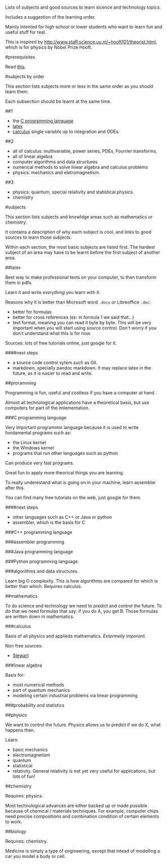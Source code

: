 Lists of subjects and good sources to learn sicence and technology topics.

Includes a suggestion of the learning order.

Mainly intented for high school or lower students who want to learn fun and useful stuff for real.

This is inspired by <http://www.staff.science.uu.nl/~hooft101/theorist.html>, which is for physics by Nobel Prize Hooft.

#prerequisites

Read [this](https://github.com/cirosantilli/text/blob/1.0/src/how-to-learn.md).

#subjects by order

This section lists subjects more or less in the same order as you should learn them.

Each subsection should be learnt at the same time.

##1

- the [C programming language](#c-programming-language)
- [latex](#latex)
- [calculus](#calculus) single variable up to integration and ODEs.

##2

- all of calculus: multivariable, power series, PDEs, Fourrier transforms,
- all of linear algebra
- computer algorithms and data structures
- numerical methods to solve linear algebra and calculus problems
- physics: mechanics and eletromagnetism.

##3

- physics: quantum, special relativity and statistical physics.
- chemistry

#subjects

This section lists subjects and knowldge areas such as mathematics or chemistry.

It contains a description of why each subject is cool,
and links to good sources to learn those subjects.

Within each section, the most basic subjects are listed first.
The hardest subject of an area may have to be learnt before the first subject of another area.

##latex

Best way to make professional texts on your computer, to then transform them in pdfs.

Learn it and write *everything* you learn with it.

Reasons why it is better than Microsoft word `.docx` or Libreoffice `.doc`:

- better for formulas
- better for cross references (ex: in formula 1 we said that...)
- text format, meaning you can read it byte by byte.
    This will be very important when you will start using source control.
    Don't worry if you don't understand what this is for now.

Sources: lots of free tutorials online, just google for it.

####next steps

- a source code control sytem such as Git.
- markdown, specially pandoc markdown. It may replace latex in the future, as it is easier to read and write.

##proramming

Programming is fun, useful and costless if you have a computer at hand.

Almost all technological applications have a theoretical basis,
but use computers for part of the imlementation.

###C programming language

Very important programmin language because it is used to write fundamental programs such as:

- the Linux kernel
- the Windows kernel
- programs that run other languages such as python

Can produce very fast programs.

Great fun to apply more theorical things you are learning.

To really underestand what is going on in your machine, learn assembler after this.

You can find many free tutorials on the web, just google for them.

####next steps

- other languages such as C++ or Java or python
- assembler, which is the basis for C

###C++ programming language

###assembler programming

###Java programming language

###Python programming language

###algorithms and data structures.

Learn big O complexity. This is how algorithms are compared for which is better than which. Requires calculus.

##mathematics

To do science and technology we need to predict and control the future.
To do that we need formulas that say: if you do A, you get B.
Those formulas are written down in mathematics.

###calculus

Basis of all physics and applieds mathematics. *Extermelly imporant*.

Non free sources:

- [Stewart](http://www.amazon.com/Calculus-James-Stewart/dp/0538497815)

###linear algebra

Basis for:

- most numerical methods
- part of quantum mechanics
- modeling certain industrial problems via linear programming

###probability and statistics

##physics

We want to control the future. Physics allows us to predict if we do X, what happens then.

Learn:

- basic mechanics
- electromagnetism
- quantum
- statistical
- relativity. General relativity is not yet very useful for applications, but lots of fun!

##chemistry

Requires: physics.

Most technological advances are either backed up or made possible because of chemical / materials techniques.
For example, computer chips need precise compositions and combination condition of certain elements to work.

##biology

Requires: chemistry.

Medicine is simply a type of engineering, except that intead of modelling a car you model a body or cell.
